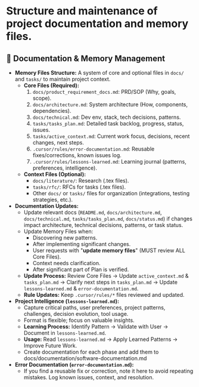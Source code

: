 # Structure and maintenance of project documentation and memory files.

## 🧠 Documentation & Memory Management

*   **Memory Files Structure:** A system of core and optional files in `docs/` and `tasks/` to maintain project context.
    *   **Core Files (Required):**
        1.  `docs/product_requirement_docs.md`: PRD/SOP (Why, goals, scope).
        2.  `docs/architecture.md`: System architecture (How, components, dependencies).
        3.  `docs/technical.md`: Dev env, stack, tech decisions, patterns.
        4.  `tasks/tasks_plan.md`: Detailed task backlog, progress, status, issues.
        5.  `tasks/active_context.md`: Current work focus, decisions, recent changes, next steps.
        6.  `.cursor/rules/error-documentation.md`: Reusable fixes/corrections, known issues log.
        7.  `.cursor/rules/lessons-learned.md`: Learning journal (patterns, preferences, intelligence).
    *   **Context Files (Optional):**
        *   `docs/literature/`: Research (.tex files).
        *   `tasks/rfc/`: RFCs for tasks (.tex files).
        *   Other `docs/` or `tasks/` files for organization (integrations, testing strategies, etc.).
*   **Documentation Updates:**
    *   **<DOC>** Update relevant docs (`README.md`, `docs/architecture.md`, `docs/technical.md`, `tasks/tasks_plan.md`, `docs/status.md`) if changes impact architecture, technical decisions, patterns, or task status.
    *   Update Memory Files when:
        *   Discovering new patterns.
        *   After implementing significant changes.
        *   User requests with "**update memory files**" (MUST review ALL Core Files).
        *   Context needs clarification.
        *   After significant part of Plan is verified.
    *   **Update Process:** Review Core Files -> Update `active_context.md` & `tasks_plan.md` -> Clarify next steps in `tasks_plan.md` -> Update `lessons-learned.md` & `error-documentation.md`.
    *   **Rule Updates:** Keep `.cursor/rules/*` files reviewed and updated.
*   **Project Intelligence (`lessons-learned.md`):**
    *   Capture critical paths, user preferences, project patterns, challenges, decision evolution, tool usage.
    *   Format is flexible; focus on valuable insights.
    *   **Learning Process:** Identify Pattern -> Validate with User -> Document in `lessons-learned.md`.
    *   **Usage:** Read `lessons-learned.md` -> Apply Learned Patterns -> Improve Future Work.
    *   Create documentation for each phase and add them to docs/documentation/software-documentation.md
*   **Error Documentation (`error-documentation.md`):**
    *   If you find a reusable fix or correction, note it here to avoid repeating mistakes. Log known issues, context, and resolution.
